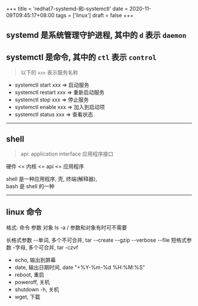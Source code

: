 +++
title = 'redhat7-systemd-和-systemctl'
date = 2020-11-09T09:45:17+08:00
tags = ['linux']
draft = false
+++

## systemd 是系统管理守护进程, 其中的 `d` 表示 `daemon`
## systemctl 是命令, 其中的 `ctl` 表示 `control`

> 以下的 `xxx` 表示服务名称
- systemctl start xxx      =>  启动服务
- systemctl restart xxx   =>  重新启动服务
- systemctl stop xxx      =>  停止服务
- systemctl enable xxx  =>  加入到启动项
- systemctl status xxx   =>  查看状态

----
## shell
> api: application interface 应用程序接口

硬件 <= 内核 <= api <= 应用程序

shell 是一种应用程序, 壳, 终端(解释器),  
bash 是 shell 的一种

---- 
## linux 命令
格式: 命令 参数 对象
         ls      -a      /
参数和对象有时可不需要

长格式参数 --单词, 多个不可合并, tar --create --gzip --verbose  --file
短格式参数 -字母, 多个可合并, tar -czvf

- echo, 输出到屏幕
- date, 输出日期时间, date "+%Y-%m-%d %H:%M:%S"
- reboot, 重启
- poweroff, 关机   
- shutdown -h, 关机
- wget, 下载





